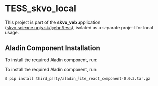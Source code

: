 # TESS_skvo_local

This project is part of the **skvo_veb** application  
([skvo.science.upjs.sk/igebc/tess](https://skvo.science.upjs.sk/igebc/tess)), isolated as a separate project for local usage.

## Aladin Component Installation

To install the required Aladin component, run:

To install the required Aladin component, run:
```
$ pip install third_party/aladin_lite_react_component-0.0.3.tar.gz
```
